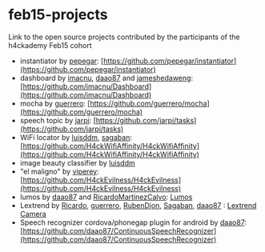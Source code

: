 # feb15-projects
Link to the open source projects contributed by the participants of the h4ckademy Feb15 cohort

* instantiator by [pepegar](http://github.com/pepegar): [https://github.com/pepegar/instantiator](https://github.com/pepegar/instantiator)
* dashboard by [imacnu](), [daao87](http://github.com/daao87) and [jameshedaweng](): [https://github.com/imacnu/Dashboard](https://github.com/imacnu/Dashboard)
* mocha by [guerrero](): [https://github.com/guerrero/mocha](https://github.com/guerrero/mocha)
* speech topic by [jarpi](): [https://github.com/jarpi/tasks](https://github.com/jarpi/tasks)
* WiFi locator by [luisddm](), [sagaban](): [https://github.com/H4ckWifiAffinity/H4ckWifiAffinity](https://github.com/H4ckWifiAffinity/H4ckWifiAffinity)
* image beauty classifier by [luisddm]()
* "el maligno" by [viperey](): [https://github.com/H4ckEvilness/H4ckEvilness](https://github.com/H4ckEvilness/H4ckEvilness)
* lumos by [daao87](http://github.com/daao87) and [RicardoMartinezCalvo](https://github.com/RicardoMartinezCalvo): [Lumos](https://github.com/daao87/lumos)
* Lextrend by [Ricardo](https://github.com/RicardoMartinezCalvo), [guerrero](https://github.com/guerrero), [RubenDjon](https://github.com/RubenDjOn), [Sagaban](https://github.com/sagaban), [daao87](http://github.com/daao87) : [Lextrend Camera](https://github.com/RicardoMartinezCalvo/Lextrend-Camera)
* Speech recognizer cordova/phonegap plugin for android by [daao87](http://github.com/daao87): [https://github.com/daao87/ContinuousSpeechRecognizer](https://github.com/daao87/ContinuousSpeechRecognizer)

